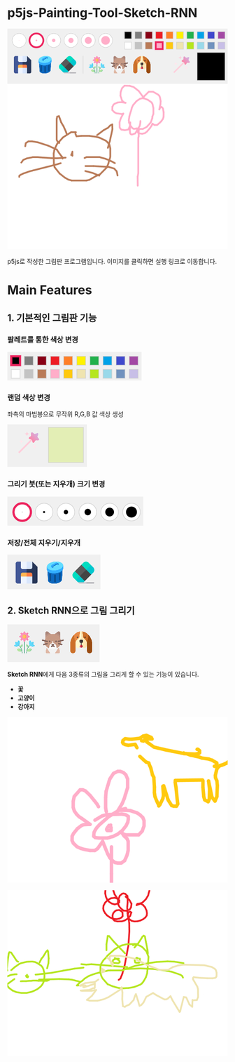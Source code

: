 # p5js-Painting-Tool-Sketch-RNN
[![p5js-Painting-Tool-Sketch-RNN](./markdown_img/sketch-rnn-draw.png)](https://editor.p5js.org/immoon0920/sketches/sF5VOBGX3)

p5js로 작성한 그림판 프로그램입니다. 이미지를 클릭하면 실행 링크로 이동합니다.

# Main Features
## 1. 기본적인 그림판 기능
### 팔레트를 통한 색상 변경

  ![palette](./markdown_img/palette.png)
  
  
### 랜덤 색상 변경
    
  좌측의 마법봉으로 무작위 R,G,B 값 색상 생성
  
  ![magic-palette](./markdown_img/magic-palette.png)

  
### 그리기 붓(또는 지우개) 크기 변경

   ![paint-size](./markdown_img/paint-size.png)
   
### 저장/전체 지우기/지우개

  ![etc](./markdown_img/save-clear-eraser.png)

## 2. Sketch RNN으로 그림 그리기

![sketch-rnn](./markdown_img/sketch-rnn.png)

**Sketch RNN**에게 다음 3종류의 그림을 그리게 할 수 있는 기능이 있습니다.
* **꽃**
* **고양이**
* **강아지**

![sketch-rnn-draw1](./markdown_img/sketch-rnn-1.png)

![sketch-rnn-draw2](./markdown_img/sketch-rnn-2.png)

